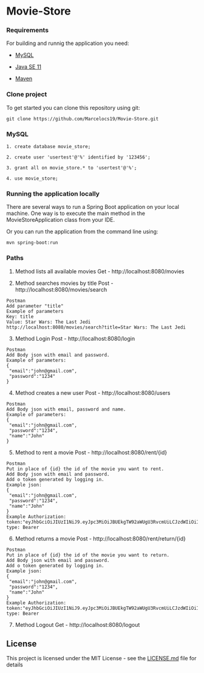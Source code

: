# Movie-Store


### Requirements
For building and runnig the application you need:
* [MySQL](https://dev.mysql.com/downloads/installer/)

* [Java SE 11](https://www.oracle.com/technetwork/java/javase/downloads/jdk11-downloads-5066655.html/)

* [Maven](https://maven.apache.org/download.cgi)

### Clone project
To get started you can clone this repository using git:
```
git clone https://github.com/Marcelocs19/Movie-Store.git
```
### MySQL
```
1. create database movie_store;
```
```
2. create user 'usertest'@'%' identified by '123456';
```
```
3. grant all on movie_store.* to 'usertest'@'%';
```
```
4. use movie_store;
```

### Running the application locally
There are several ways to run a Spring Boot application on your local machine. One way is to execute the main method in the MovieStoreApplication class from your IDE.

Or you can run the application from the command line using:

```
mvn spring-boot:run
```

### Paths
1. Method lists all available movies
Get - http://localhost:8080/movies


2. Method searches movies by title
Post - http://localhost:8080/movies/search
```
Postman
Add parameter "title" 
Example of parameters
Key: title
Value: Star Wars: The Last Jedi
http://localhost:8080/movies/search?title=Star Wars: The Last Jedi

```

3. Method Login
Post - http://localhost:8080/login
```
Postman
Add Body json with email and password.
Example of parameters:
{
 "email":"john@gmail.com",
 "password":"1234"
}
```

4. Method creates a new user
Post - http://localhost:8080/users
```
Postman
Add Body json with email, password and name.
Example of parameters:
{
 "email":"john@gmail.com",
 "password":"1234",
 "name":"John"
}
```

5. Method to rent a movie
Post - http://localhost:8080/rent/{id}
```
Postman
Put in place of {id} the id of the movie you want to rent.
Add Body json with email and password.
Add o token generated by logging in.
Example json:
{
 "email":"john@gmail.com",
 "password":"1234",
 "name":"John"
}
Example Authorization:
token:"eyJhbGciOiJIUzI1NiJ9.eyJpc3MiOiJBUEkgTW92aWUgU3RvcmUiLCJzdWIiOiI0IiwiaWF0IjoxNTcxMDk3MjM1LCJleHAiOjE1NzExMDA4MzV9.ysQGBGQyJXhRQszpDmq37pbEQYAfCMa2lnT9vsTZ7j4",
type: Bearer
```

6. Method returns a movie
Post - http://localhost:8080/rent/return/{id}
```
Postman
Put in place of {id} the id of the movie you want to return.
Add Body json with email and password.
Add o token generated by logging in.
Example json:
{
 "email":"john@gmail.com",
 "password":"1234",
 "name":"John"
}
Example Authorization:
token:"eyJhbGciOiJIUzI1NiJ9.eyJpc3MiOiJBUEkgTW92aWUgU3RvcmUiLCJzdWIiOiI0IiwiaWF0IjoxNTcxMDk3MjM1LCJleHAiOjE1NzExMDA4MzV9.ysQGBGQyJXhRQszpDmq37pbEQYAfCMa2lnT9vsTZ7j4",
type: Bearer

```

7. Method Logout
Get - http://localhost:8080/logout


## License

This project is licensed under the MIT License - see the [LICENSE.md](LICENSE.md) file for details
